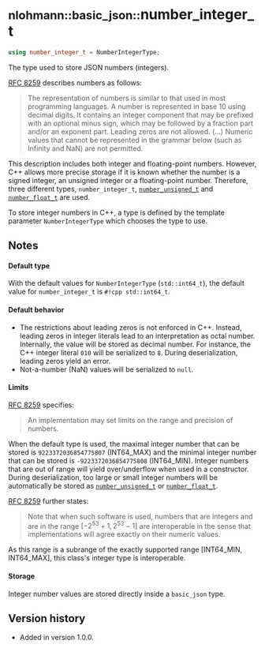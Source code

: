 # <small>nlohmann::basic_json::</small>number_integer_t

```cpp
using number_integer_t = NumberIntegerType;
```

The type used to store JSON numbers (integers).

[RFC 8259](https://tools.ietf.org/html/rfc8259) describes numbers as follows:
> The representation of numbers is similar to that used in most programming languages. A number is represented in base
> 10 using decimal digits. It contains an integer component that may be prefixed with an optional minus sign, which may
> be followed by a fraction part and/or an exponent part. Leading zeros are not allowed. (...) Numeric values that
> cannot be represented in the grammar below (such as Infinity and NaN) are not permitted.

This description includes both integer and floating-point numbers. However, C++ allows more precise storage if it is
known whether the number is a signed integer, an unsigned integer or a floating-point number. Therefore, three different
types, `number_integer_t`,  [`number_unsigned_t`](number_unsigned_t.md) and [`number_float_t`](number_float_t.md) are
used.

To store integer numbers in C++, a type is defined by the template parameter `NumberIntegerType` which chooses the type
to use.

## Notes

#### Default type

With the default values for `NumberIntegerType` (`std::int64_t`), the default value for `number_integer_t` is
`#!cpp std::int64_t`.

#### Default behavior

- The restrictions about leading zeros is not enforced in C++. Instead, leading zeros in integer literals lead to an
  interpretation as octal number. Internally, the value will be stored as decimal number. For instance, the C++ integer
  literal `010` will be serialized to `8`. During deserialization, leading zeros yield an error.
- Not-a-number (NaN) values will be serialized to `null`.

#### Limits

[RFC 8259](https://tools.ietf.org/html/rfc8259) specifies:
> An implementation may set limits on the range and precision of numbers.

When the default type is used, the maximal integer number that can be stored is `9223372036854775807` (INT64_MAX) and
the minimal integer number that can be stored is `-9223372036854775808` (INT64_MIN). Integer numbers that are out of
range will yield over/underflow when used in a constructor. During deserialization, too large or small integer numbers
will be automatically be stored as [`number_unsigned_t`](number_unsigned_t.md) or [`number_float_t`](number_float_t.md).

[RFC 8259](https://tools.ietf.org/html/rfc8259) further states:
> Note that when such software is used, numbers that are integers and are in the range $[-2^{53}+1, 2^{53}-1]$ are
> interoperable in the sense that implementations will agree exactly on their numeric values.

As this range is a subrange of the exactly supported range [INT64_MIN, INT64_MAX], this class's integer type is
interoperable.

#### Storage

Integer number values are stored directly inside a `basic_json` type.

## Version history

- Added in version 1.0.0.

